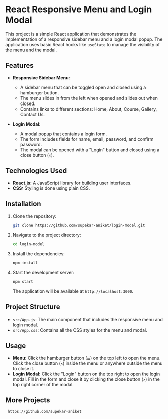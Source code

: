 # React Responsive Menu and Login Modal

This project is a simple React application that demonstrates the implementation of a responsive sidebar menu and a login modal popup. The application uses basic React hooks like `useState` to manage the visibility of the menu and the modal.

## Features

- **Responsive Sidebar Menu:**
  - A sidebar menu that can be toggled open and closed using a hamburger button.
  - The menu slides in from the left when opened and slides out when closed.
  - Contains links to different sections: Home, About, Course, Gallery, Contact Us.

- **Login Modal:**
  - A modal popup that contains a login form.
  - The form includes fields for name, email, password, and confirm password.
  - The modal can be opened with a "Login" button and closed using a close button (`×`).

## Technologies Used

- **React.js:** A JavaScript library for building user interfaces.
- **CSS:** Styling is done using plain CSS.

## Installation

1. Clone the repository:

    ```bash
    git clone https://github.com/supekar-aniket/login-model.git
    ```

2. Navigate to the project directory:

    ```bash
    cd login-model
    ```

3. Install the dependencies:

    ```bash
    npm install
    ```

4. Start the development server:

    ```bash
    npm start
    ```

    The application will be available at `http://localhost:3000`.

## Project Structure

- `src/App.js`: The main component that includes the responsive menu and login modal.
- `src/App.css`: Contains all the CSS styles for the menu and modal.

## Usage

- **Menu:** Click the hamburger button (`☰`) on the top left to open the menu. Click the close button (`×`) inside the menu or anywhere outside the menu to close it.
- **Login Modal:** Click the "Login" button on the top right to open the login modal. Fill in the form and close it by clicking the close button (`×`) in the top right corner of the modal.

## More Projects 

  ```
   https://github.com/supekar-aniket
  ```

